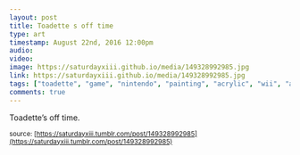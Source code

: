 ```yaml
---
layout: post
title: Toadette s off time
type: art
timestamp: August 22nd, 2016 12:00pm
audio: 
video: 
image: https://saturdayxiii.github.io/media/149328992985.jpg
link: https://saturdayxiii.github.io/media/149328992985.jpg
tags: ["toadette", "game", "nintendo", "painting", "acrylic", "wii", "art"]
comments: true
---
```

Toadette’s off time.
 
  
<small>source: [https://saturdayxiii.tumblr.com/post/149328992985](https://saturdayxiii.tumblr.com/post/149328992985)</small>